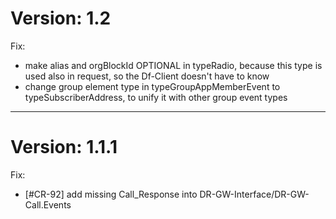 # Version: 1.2

Fix:
- make alias and orgBlockId OPTIONAL in typeRadio, because this type is used also in request, so the Df-Client doesn't have to know
- change group element type in typeGroupAppMemberEvent to typeSubscriberAddress, to unify it with other group event types
---
# Version: 1.1.1

Fix:
- [#CR-92] add missing Call_Response into DR-GW-Interface/DR-GW-Call.Events